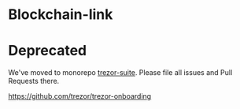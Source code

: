 # Blockchain-link

# Deprecated

We've moved to monorepo [trezor-suite](https://github.com/trezor/trezor-suite). Please file all issues and Pull Requests there.

https://github.com/trezor/trezor-onboarding
